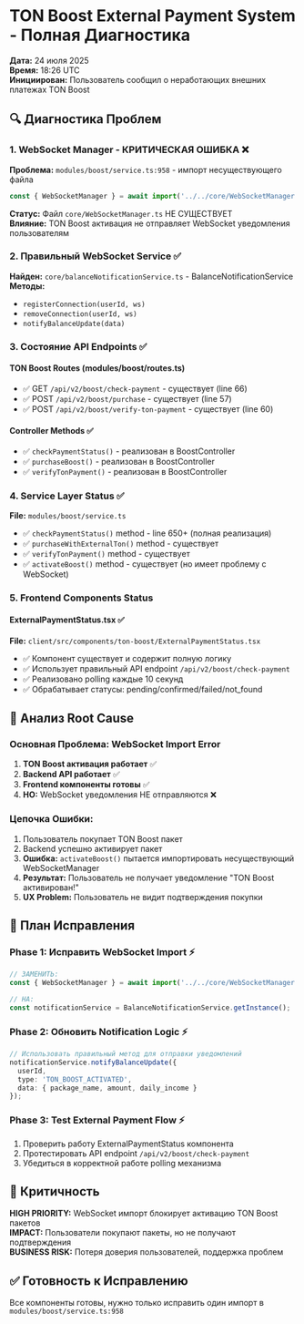 # TON Boost External Payment System - Полная Диагностика
**Дата:** 24 июля 2025  
**Время:** 18:26 UTC  
**Инициирован:** Пользователь сообщил о неработающих внешних платежах TON Boost  

## 🔍 Диагностика Проблем

### 1. WebSocket Manager - КРИТИЧЕСКАЯ ОШИБКА ❌
**Проблема:** `modules/boost/service.ts:958` - импорт несуществующего файла
```typescript
const { WebSocketManager } = await import('../../core/WebSocketManager');
```
**Статус:** Файл `core/WebSocketManager.ts` НЕ СУЩЕСТВУЕТ  
**Влияние:** TON Boost активация не отправляет WebSocket уведомления пользователям

### 2. Правильный WebSocket Service ✅
**Найден:** `core/balanceNotificationService.ts` - BalanceNotificationService  
**Методы:** 
- `registerConnection(userId, ws)` 
- `removeConnection(userId, ws)`
- `notifyBalanceUpdate(data)`

### 3. Состояние API Endpoints ✅

#### TON Boost Routes (modules/boost/routes.ts)
- ✅ GET `/api/v2/boost/check-payment` - существует (line 66)
- ✅ POST `/api/v2/boost/purchase` - существует (line 57)  
- ✅ POST `/api/v2/boost/verify-ton-payment` - существует (line 60)

#### Controller Methods ✅
- ✅ `checkPaymentStatus()` - реализован в BoostController
- ✅ `purchaseBoost()` - реализован в BoostController
- ✅ `verifyTonPayment()` - реализован в BoostController

### 4. Service Layer Status ✅
**File:** `modules/boost/service.ts`
- ✅ `checkPaymentStatus()` method - line 650+ (полная реализация)
- ✅ `purchaseWithExternalTon()` method - существует
- ✅ `verifyTonPayment()` method - существует
- ✅ `activateBoost()` method - существует (но имеет проблему с WebSocket)

### 5. Frontend Components Status

#### ExternalPaymentStatus.tsx ✅
**File:** `client/src/components/ton-boost/ExternalPaymentStatus.tsx`
- ✅ Компонент существует и содержит полную логику
- ✅ Использует правильный API endpoint `/api/v2/boost/check-payment`
- ✅ Реализовано polling каждые 10 секунд
- ✅ Обрабатывает статусы: pending/confirmed/failed/not_found

## 🎯 Анализ Root Cause

### Основная Проблема: WebSocket Import Error
1. **TON Boost активация работает** ✅
2. **Backend API работает** ✅ 
3. **Frontend компоненты готовы** ✅
4. **НО:** WebSocket уведомления НЕ отправляются ❌

### Цепочка Ошибки:
1. Пользователь покупает TON Boost пакет
2. Backend успешно активирует пакет
3. **Ошибка:** `activateBoost()` пытается импортировать несуществующий WebSocketManager
4. **Результат:** Пользователь не получает уведомление "TON Boost активирован!"
5. **UX Problem:** Пользователь не видит подтверждения покупки

## 🔧 План Исправления

### Phase 1: Исправить WebSocket Import ⚡
```typescript
// ЗАМЕНИТЬ:
const { WebSocketManager } = await import('../../core/WebSocketManager');

// НА:
const notificationService = BalanceNotificationService.getInstance();
```

### Phase 2: Обновить Notification Logic ⚡
```typescript
// Использовать правильный метод для отправки уведомлений
notificationService.notifyBalanceUpdate({
  userId,
  type: 'TON_BOOST_ACTIVATED',
  data: { package_name, amount, daily_income }
});
```

### Phase 3: Test External Payment Flow ⚡
1. Проверить работу ExternalPaymentStatus компонента
2. Протестировать API endpoint `/api/v2/boost/check-payment`
3. Убедиться в корректной работе polling механизма

## 🚨 Критичность

**HIGH PRIORITY:** WebSocket импорт блокирует активацию TON Boost пакетов  
**IMPACT:** Пользователи покупают пакеты, но не получают подтверждения  
**BUSINESS RISK:** Потеря доверия пользователей, поддержка проблем

## ✅ Готовность к Исправлению

Все компоненты готовы, нужно только исправить один импорт в `modules/boost/service.ts:958`